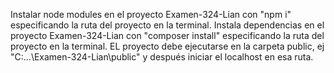 Instalar node modules en el proyecto Examen-324-Lian con "npm i" especificando la ruta del proyecto en la terminal.
Instala dependencias en el proyecto Examen-324-Lian con "composer install" especificando la ruta del proyecto en la terminal.
EL proyecto debe ejecutarse en la carpeta public, ej "C:\...\Examen-324-Lian\public" y después iniciar el localhost en esa ruta.
